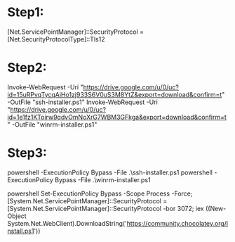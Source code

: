 # Step1:
[Net.ServicePointManager]::SecurityProtocol = [Net.SecurityProtocolType]::Tls12

# Step2:
Invoke-WebRequest -Uri "https://drive.google.com/u/0/uc?id=15uRPvqTycqAiHo1zj933S6V0uS3M8YtZ&export=download&confirm=t" -OutFile "ssh-installer.ps1"
Invoke-WebRequest -Uri "https://drive.google.com/u/0/uc?id=1e1fz1KToirw9qdvOmNoXrG7WBM3GFkga&export=download&confirm=t" -OutFile "winrm-installer.ps1"

# Step3:
powershell -ExecutionPolicy Bypass -File .\ssh-installer.ps1
powershell -ExecutionPolicy Bypass -File .\winrm-installer.ps1

powershell Set-ExecutionPolicy Bypass -Scope Process -Force; [System.Net.ServicePointManager]::SecurityProtocol = [System.Net.ServicePointManager]::SecurityProtocol -bor 3072; iex ((New-Object System.Net.WebClient).DownloadString('https://community.chocolatey.org/install.ps1'))
